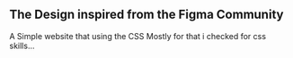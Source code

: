 ## The Design inspired from the Figma Community <br/>
A Simple website that using the CSS Mostly for that i checked for css skills...
